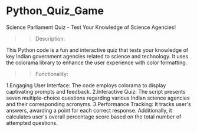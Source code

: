 # Python_Quiz_Game
Science Parliament Quiz - Test Your Knowledge of Science Agencies!

>>Description:

  This Python code is a fun and interactive quiz that tests your knowledge of key Indian government agencies related to science and technology.
  It uses the colorama library to enhance the user experience with color formatting.

>>Functionality:

  1.Engaging User Interface: The code employs colorama to display captivating prompts and feedback. 
  2.Interactive Quiz: The script presents seven multiple-choice questions regarding various Indian science agencies and their corresponding acronyms.
  3.Performance Tracking: It tracks user's answers, awarding a point for each correct response. Additionally, it calculates user's overall percentage score based on the total number of attempted questions.
                          





